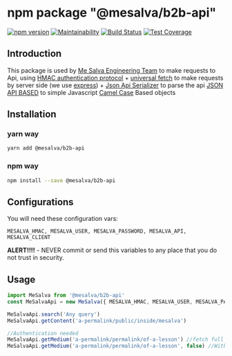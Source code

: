 # npm package "@mesalva/b2b-api"

[![npm version](https://badge.fury.io/js/%40mesalva%2Fb2b-api.svg)](https://badge.fury.io/js/%40mesalva%2Fb2b-api)
[![Maintainability](https://api.codeclimate.com/v1/badges/9f6010a2794030533e41/maintainability)](https://codeclimate.com/repos/5cfbe591b7c889010b0011ef/maintainability)
[![Build Status](https://semaphoreci.com/api/v1/mesalva/js-b2b-api/branches/master/shields_badge.svg)](https://semaphoreci.com/mesalva/js-b2b-api)
[![Test Coverage](https://api.codeclimate.com/v1/badges/9f6010a2794030533e41/test_coverage)](https://codeclimate.com/repos/5cfbe591b7c889010b0011ef/test_coverage)

## Introduction

This package is used by [Me Salva Engineering Team](https://mesalva.com) to make requests to Api,
using [HMAC authentication protocol](https://pt.wikipedia.org/wiki/HMAC) + [universal fetch](https://www.npmjs.com/package/universal-fetch) to make requests by
server side (we use [express](https://www.npmjs.com/package/express)) +
[Json Api Serializer](https://www.npmjs.com/package/json-api-serializer) to parse the api [JSON API BASED](http://jsonapi.org)
to simple Javascript [Camel Case](https://en.wikipedia.org/wiki/Camel_case) Based objects

## Installation

### yarn way

```bash
yarn add @mesalva/b2b-api
```

### npm way

```bash
npm install --save @mesalva/b2b-api
```

## Configurations

You will need these configuration vars:

```
MESALVA_HMAC, MESALVA_USER, MESALVA_PASSWORD, MESALVA_API, MESALVA_CLIENT
```

**ALERT!!!!** - NEVER commit or send this variables to any place that you do not trust in security.

## Usage

```js
import MeSalva from '@mesalva/b2b-api'
const MeSalvaApi = new MeSalva({ MESALVA_HMAC, MESALVA_USER, MESALVA_PASSWORD, MESALVA_API, MESALVA_CLIENT })

MeSalvaApi.search('Any query')
MeSalvaApi.getContent('a-permalink/public/inside/mesalva')

//Authentication needed
MeSalvaApi.getMedium('a-permalink/permalink/of-a-lesson') //fetch full content (with samba infos)
MeSalvaApi.getMedium('a-permalink/permalink/of-a-lesson', false) //Without samba infos
```
